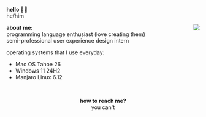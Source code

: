 
<b>hello 👋🏻</b><br/>
he/him

<img align="right" src="https://cdn.discordapp.com/attachments/1017002131091365901/1213164736875597955/petpet.gif?ex=65f47ab4&is=65e205b4&hm=2c4475b1f380f1d51f2da3936196f7d7ac111d637f0b918cf4f4acbfb1f0bb57&">

<p align="left">
  <b>about me:</b><br/>
  programming language enthusiast (love creating them)</br>
  semi-professional user experience design intern</br>

  operating systems that I use everyday:
  - Mac OS Tahoe 26
  - Windows 11 24H2
  - Manjaro Linux 6.12
</p>

<br/>
<p align="center">
  <b>how to reach me?</b><br/>
  you can't
</p>
